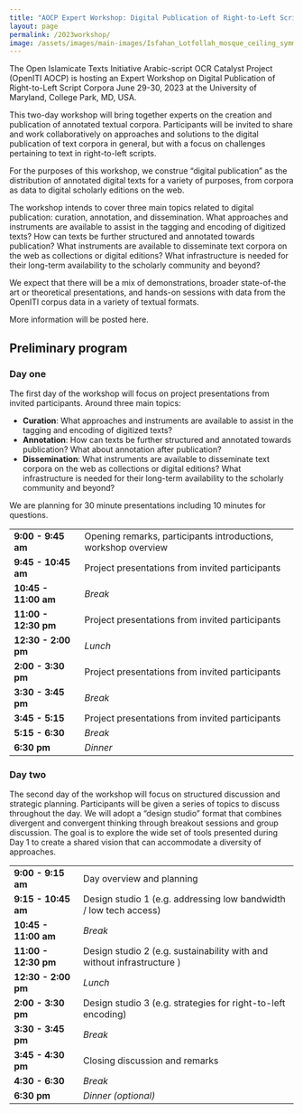 ```yaml
---
title: "AOCP Expert Workshop: Digital Publication of Right-to-Left Script Corpora"
layout: page
permalink: /2023workshop/
image: /assets/images/main-images/Isfahan_Lotfollah_mosque_ceiling_symmetric_narrow_border.png
---
```


The Open Islamicate Texts Initiative Arabic-script OCR Catalyst Project (OpenITI AOCP) is hosting an Expert Workshop on Digital Publication of Right-to-Left Script Corpora June 29-30, 2023 at the University of Maryland, College Park, MD, USA.

This two-day workshop will bring together experts on the creation and publication of annotated textual corpora. Participants will be invited to share and work collaboratively on approaches and solutions to the digital publication of text corpora in general, but with a focus on challenges pertaining to text in right-to-left scripts.

For the purposes of this workshop, we construe “digital publication” as the distribution of annotated digital texts for a variety of purposes, from corpora as data to digital scholarly editions on the web. 

The workshop intends to cover three main topics related to digital publication: curation, annotation, and dissemination. What approaches and instruments are available to assist in the tagging and encoding of digitized texts? How can texts be further structured and annotated towards publication? What instruments are available to disseminate text corpora on the web as collections or digital editions? What infrastructure is needed for their long-term availability to the scholarly community and beyond?

We expect that there will be a mix of demonstrations, broader state-of-the art or theoretical presentations, and hands-on sessions with data from the OpenITI corpus data in a variety of textual formats.

More information will be posted here.

## Preliminary program

### Day one

The first day of the workshop will focus on project presentations from invited participants. Around three main topics:
* **Curation**: What approaches and instruments are available to assist in the tagging and encoding of digitized texts? 
* **Annotation**: How can texts be further structured and annotated towards publication? What about annotation after publication?
* **Dissemination**: What instruments are available to disseminate text corpora on the web as collections or digital editions? What infrastructure is needed for their long-term availability to the scholarly community and beyond?

We are planning for 30 minute presentations including 10 minutes for questions.

<table>
  <tr>
   <td><strong>9:00 - 9:45 am</strong>
   </td>
   <td>Opening remarks, participants introductions, workshop overview
   </td>
  </tr>
  <tr>
   <td><strong>9:45 - 10:45 am</strong>
   </td>
   <td>Project presentations from invited participants
   </td>
  </tr>
  <tr>
   <td><strong>10:45 - 11:00 am</strong>
   </td>
   <td><em>Break</em>
   </td>
  </tr>
  <tr>
   <td><strong>11:00 - 12:30 pm</strong>
   </td>
   <td>Project presentations from invited participants
   </td>
  </tr>
  <tr>
   <td><strong>12:30 - 2:00 pm</strong>
   </td>
   <td><em>Lunch</em>
   </td>
  </tr>
  <tr>
   <td><strong>2:00 - 3:30 pm</strong>
   </td>
   <td>Project presentations from invited participants
   </td>
  </tr>
  <tr>
   <td><strong>3:30 - 3:45 pm</strong>
   </td>
   <td><em>Break</em>
   </td>
  </tr>
  <tr>
   <td><strong>3:45 - 5:15</strong>
   </td>
   <td>Project presentations from invited participants
   </td>
  </tr>
  <tr>
   <td><strong>5:15 - 6:30</strong>
   </td>
   <td><em>Break</em>
   </td>
  </tr>
  <tr>
   <td><strong>6:30 pm</strong>
   </td>
   <td><em>Dinner</em>
   </td>
  </tr>
</table>


### Day two

The second day of the workshop will focus on structured discussion and strategic planning. Participants will be given a series of topics to discuss throughout the day. We will adopt a “design studio” format that combines divergent and convergent thinking through breakout sessions and group discussion. The goal is to explore the wide set of tools presented during Day 1 to create a shared vision that can accommodate a diversity of approaches.


<table>
  <tr>
   <td><strong>9:00 - 9:15 am</strong>
   </td>
   <td>Day overview and planning
   </td>
  </tr>
  <tr>
   <td><strong>9:15 - 10:45 am</strong>
   </td>
   <td>Design studio 1 (e.g. addressing low bandwidth / low tech access)
   </td>
  </tr>
  <tr>
   <td><strong>10:45 - 11:00 am</strong>
   </td>
   <td><em>Break</em>
   </td>
  </tr>
  <tr>
   <td><strong>11:00 - 12:30 pm</strong>
   </td>
   <td>Design studio 2 (e.g. sustainability with and without infrastructure )
   </td>
  </tr>
  <tr>
   <td><strong>12:30 - 2:00 pm</strong>
   </td>
   <td><em>Lunch</em>
   </td>
  </tr>
  <tr>
   <td><strong>2:00 - 3:30 pm</strong>
   </td>
   <td>Design studio 3 (e.g. strategies for right-to-left encoding)
   </td>
  </tr>
  <tr>
   <td><strong>3:30 - 3:45 pm</strong>
   </td>
   <td><em>Break</em>
   </td>
  </tr>
  <tr>
   <td><strong>3:45 - 4:30 pm</strong>
   </td>
   <td>Closing discussion and remarks
   </td>
  </tr>
  <tr>
   <td><strong>4:30 - 6:30</strong>
   </td>
   <td><em>Break</em>
   </td>
  </tr>
  <tr>
   <td><strong>6:30 pm</strong>
   </td>
   <td><em>Dinner (optional)</em>
   </td>
  </tr>
</table>

